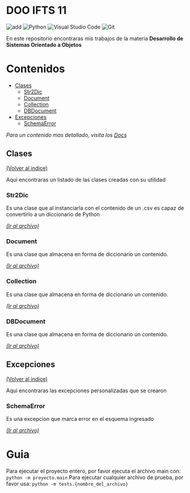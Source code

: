 # DOO IFTS 11
![add](https://img.shields.io/badge/made_with-%E2%9D%A4%EF%B8%8E-%23E71D29?style=for-the-badge)
![Python](https://img.shields.io/badge/python-3670A0?style=for-the-badge&logo=python&logoColor=ffdd54)
![Visual Studio Code](https://img.shields.io/badge/Visual%20Studio%20Code-0078d7.svg?style=for-the-badge&logo=visual-studio-code&logoColor=white)
![Git](https://img.shields.io/badge/git-%23F05033.svg?style=for-the-badge&logo=git&logoColor=white)

En este repositorio encontraras mis trabajos de la materia **Desarrollo de Sistemas Orientado a Objetos**

# Contenidos
- [Clases](#clases)
  - [Str2Dic](#str2dic)
  - [Document](#str2dic)
  - [Collection](#str2dic)
  - [DBDocument](#str2dic)
- [Excepciones](#excepciones)
  - [SchemaError](#schemaerror)

*Para un contenido mas detallado, visita los [Docs](./docs/index.md)*

## Clases
[(Volver al indice)](#contenidos)

Aqui encontraras un listado de las clases creadas con su utilidad

### Str2Dic
Es una clase que al instanciarla con el contenido de un .csv es capaz de convertirlo a un diccionario de Python

[*(Ir al archivo)*](./proyecto/clases/str2dic.py)

### Document
Es una clase que almacena en forma de diccionario un contenido.

[*(Ir al archivo)*](./proyecto/clases/db.py)

### Collection
Es una clase que almacena en forma de diccionario un contenido.

[*(Ir al archivo)*](./proyecto/clases/db.py)

### DBDocument
Es una clase que almacena en forma de diccionario un contenido.

[*(Ir al archivo)*](./proyecto/clases/db.py)

## Excepciones
[(Volver al indice)](#contenidos)

Aqui encontraras las excepciones personalizadas que se crearon

### SchemaError
Es una excepcion que marca error en el esquema ingresado

[*(Ir al archivo)*](./proyecto/clases/custom_exceptions.py)

# Guia

Para ejecutar el proyecto entero, por favor ejecuta el archivo main con: `python -m proyecto.main`
Para ejecutar cualquier archivo de prueba, por favor usa: `python -m tests.{nombre_del_archivo}`
